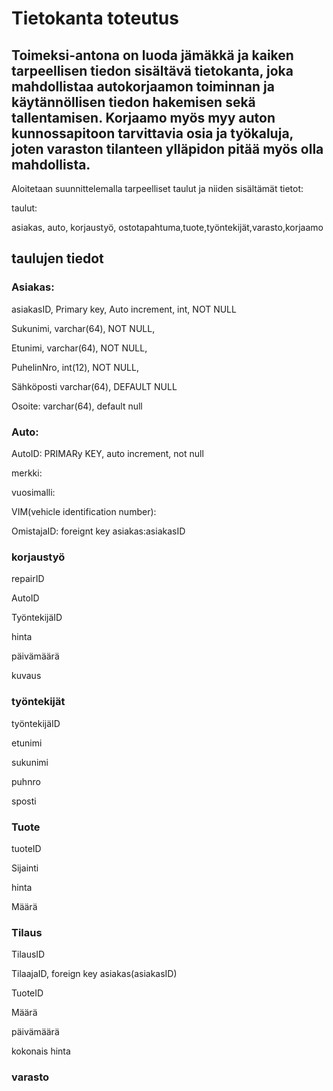 
# Tietokanta toteutus 

## Toimeksi-antona on luoda jämäkkä ja kaiken tarpeellisen tiedon sisältävä tietokanta, joka mahdollistaa autokorjaamon toiminnan ja käytännöllisen tiedon hakemisen sekä tallentamisen. Korjaamo myös myy auton kunnossapitoon tarvittavia osia ja työkaluja, joten varaston tilanteen ylläpidon pitää myös olla mahdollista.

Aloitetaan suunnittelemalla tarpeelliset taulut ja niiden sisältämät tietot:

taulut:

asiakas, auto, korjaustyö, ostotapahtuma,tuote,työntekijät,varasto,korjaamo

## taulujen tiedot

### Asiakas:

asiakasID, Primary key, Auto increment, int, NOT NULL

Sukunimi, varchar(64), NOT NULL, 

Etunimi, varchar(64), NOT NULL,

PuhelinNro, int(12), NOT NULL,

Sähköposti varchar(64), DEFAULT NULL

Osoite: varchar(64), default null

### Auto:

AutoID: PRIMARy KEY, auto increment, not null

merkki:

vuosimalli:

VIM(vehicle identification number):

OmistajaID: foreignt key asiakas:asiakasID

### korjaustyö


repairID

AutoID

TyöntekijäID

hinta

päivämäärä

kuvaus

### työntekijät


työntekijäID

etunimi

sukunimi

puhnro

sposti


### Tuote

tuoteID

Sijainti

hinta

Määrä


### Tilaus

TilausID

TilaajaID, foreign key asiakas(asiakasID)

TuoteID

Määrä

päivämäärä

kokonais hinta

### varasto










